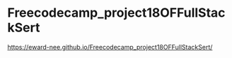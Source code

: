 # Freecodecamp_project18OFFullStackSert

https://eward-nee.github.io/Freecodecamp_project18OFFullStackSert/
